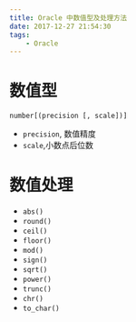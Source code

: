 ```yaml
---
title: Oracle 中数值型及处理方法
date: 2017-12-27 21:54:30
tags:
    - Oracle
---
```


# 数值型

```
number[(precision [, scale])]
```
- `precision`, 数值精度
- `scale`,小数点后位数

# 数值处理

- `abs()`
- `round()`
- `ceil()`
- `floor()`
- `mod()`
- `sign()`
- `sqrt()`
- `power()`
- `trunc()`
- `chr()`
- `to_char()`
